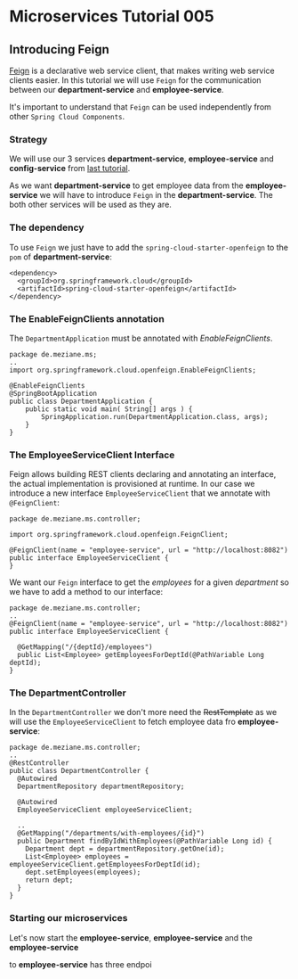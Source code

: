 # Microservices Tutorial 005
## Introducing Feign

[Feign](https://github.com/Netflix/feign) is a declarative web service client, that makes writing web service clients easier.
In this tutorial we will use `Feign` for the communication between our **department-service** and **employee-service**.

It's important to understand that `Feign` can be used independently from other `Spring Cloud Components`.
### Strategy
We will use our 3 services **department-service**, **employee-service** and  **config-service** from [last tutorial](https://github.com/Meziano/ms-tutorial-004).

As we want  **department-service** to get employee data from the **employee-service** we will have to introduce `Feign` in the **department-service**. The both other services will be used as they are.
### The dependency
To use `Feign` we just have to add the `spring-cloud-starter-openfeign` to the `pom` of  **department-service**:
```
<dependency>
  <groupId>org.springframework.cloud</groupId>
  <artifactId>spring-cloud-starter-openfeign</artifactId>
</dependency>
```
### The EnableFeignClients annotation
The `DepartmentApplication` must be annotated with *EnableFeignClients*. 
```
package de.meziane.ms;
..
import org.springframework.cloud.openfeign.EnableFeignClients;

@EnableFeignClients
@SpringBootApplication
public class DepartmentApplication {
    public static void main( String[] args ) {
    	SpringApplication.run(DepartmentApplication.class, args);
    }
}
```
### The EmployeeServiceClient Interface

Feign allows building REST clients declaring and annotating an interface, the actual implementation is provisioned at runtime. 
In our case we introduce a new interface `EmployeeServiceClient` that we annotate with `@FeignClient`:
```
package de.meziane.ms.controller;

import org.springframework.cloud.openfeign.FeignClient;

@FeignClient(name = "employee-service", url = "http://localhost:8082")
public interface EmployeeServiceClient {
}
```  
We want our `Feign` interface to get the *employees* for a given *department* so we have to add a method to our interface:
```
package de.meziane.ms.controller;
..
@FeignClient(name = "employee-service", url = "http://localhost:8082")
public interface EmployeeServiceClient {

  @GetMapping("/{deptId}/employees")
  public List<Employee> getEmployeesForDeptId(@PathVariable Long deptId);
}
```
### The DepartmentController
In the `DepartmentController` we don't more need the <del>RestTemplate</del> as we will use the `EmployeeServiceClient` to fetch employee data fro **employee-service**:

```
package de.meziane.ms.controller;
..
@RestController
public class DepartmentController {
  @Autowired
  DepartmentRepository departmentRepository;

  @Autowired
  EmployeeServiceClient employeeServiceClient;

  ..
  @GetMapping("/departments/with-employees/{id}")
  public Department findByIdWithEmployees(@PathVariable Long id) {
    Department dept = departmentRepository.getOne(id);
    List<Employee> employees = employeeServiceClient.getEmployeesForDeptId(id);
    dept.setEmployees(employees);
    return dept;
  }
}
```
### Starting our microservices
Let's now start the **employee-service**, **employee-service** and the **employee-service**

 to **employee-service** has three endpoi 
<!--stackedit_data:
eyJoaXN0b3J5IjpbNTQ1Mzc2NjM5LDE5NTAzNjc1MjEsLTkzOT
E4MTYxNyw4NzM0ODY3MTcsMTAyMDc4NzI3NSwtMzQwMTg5NDcx
LDExNjMyMjYyMzUsMTg0NjQ5MjMyMSwtMjA3ODQ2NDQ2NywtMj
AyMDYzMzUyNiwtMTI3NTEzMTkxNSw4MDA4NjI3MjQsLTM0ODY5
OTc1XX0=
-->